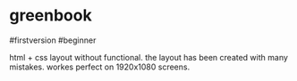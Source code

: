 # greenbook
#firstversion
#beginner

html + css layout 
without functional. 
the layout has been created with many mistakes.
workes perfect on 1920x1080 screens. 

